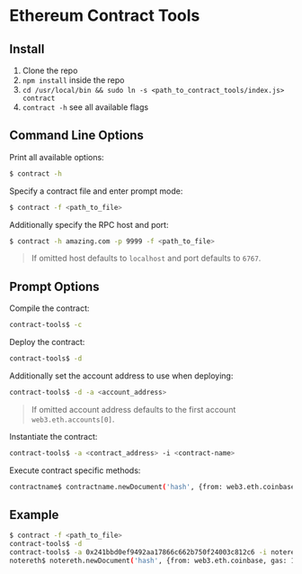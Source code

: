 
# Ethereum Contract Tools


## Install

1. Clone the repo
2. `npm install` inside the repo
3. `cd /usr/local/bin && sudo ln -s <path_to_contract_tools/index.js> contract`
4. `contract -h` see all available flags


## Command Line Options

Print all available options:

```bash
$ contract -h
```

Specify a contract file and enter prompt mode:

```bash
$ contract -f <path_to_file>
```

Additionally specify the RPC host and port:

```bash
$ contract -h amazing.com -p 9999 -f <path_to_file>
```

> If omitted host defaults to `localhost` and port defaults to `6767`.


## Prompt Options

Compile the contract:

```bash
contract-tools$ -c
```

Deploy the contract:

```bash
contract-tools$ -d
```

Additionally set the account address to use when deploying:

```bash
contract-tools$ -d -a <account_address>
```

> If omitted account address defaults to the first account `web3.eth.accounts[0]`.

Instantiate the contract:

```bash
contract-tools$ -a <contract_address> -i <contract-name>
```

Execute contract specific methods:

```bash
contractname$ contractname.newDocument('hash', {from: web3.eth.coinbase, gas: 1800000})
```


## Example

```bash
$ contract -f <path_to_file>
contract-tools$ -d
contract-tools$ -a 0x241bbd0ef9492aa17866c662b750f24003c812c6 -i notereth
notereth$ notereth.newDocument('hash', {from: web3.eth.coinbase, gas: 1800000})
```
